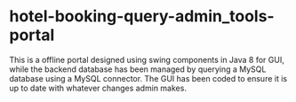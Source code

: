 # hotel-booking-query-admin_tools-portal
This is a offline portal designed using swing components in Java 8 for GUI, while the backend database has been managed by querying a MySQL database using a MySQL connector. The GUI has been coded to ensure it is up to date with whatever changes admin makes.
